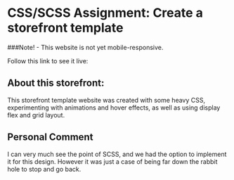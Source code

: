 # CSS/SCSS Assignment: Create a storefront template

###Note! - This website is not yet mobile-responsive.

Follow this link to see it live:


## About this storefront:

This storefront template website was created with some heavy CSS, experimenting with animations and hover effects, as well as using display flex and grid layout.

## Personal Comment

I can very much see the point of SCSS, and we had the option to implement it for this design. However it was just a case of being far down the rabbit hole to stop and go back. 